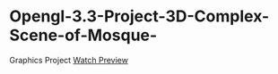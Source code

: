 # Opengl-3.3-Project-3D-Complex-Scene-of-Mosque-
Graphics Project
<a href="https://youtu.be/xDev9V-ojKs">Watch Preview</a>
